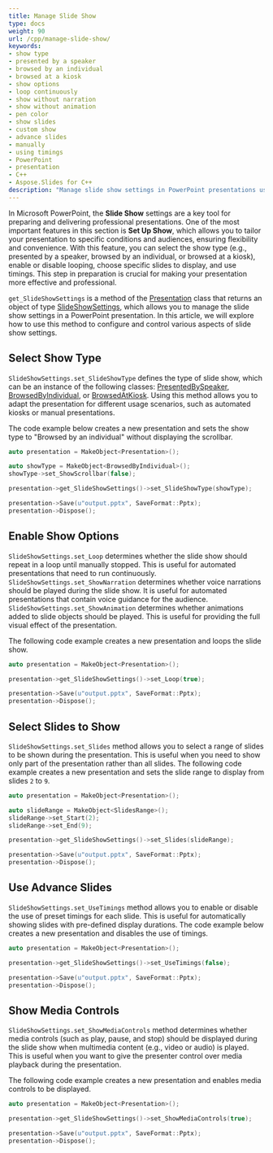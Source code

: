 ```yaml
---
title: Manage Slide Show
type: docs
weight: 90
url: /cpp/manage-slide-show/
keywords:
- show type
- presented by a speaker
- browsed by an individual
- browsed at a kiosk
- show options
- loop continuously
- show without narration
- show without animation
- pen color
- show slides
- custom show
- advance slides
- manually
- using timings
- PowerPoint
- presentation
- C++
- Aspose.Slides for C++
description: "Manage slide show settings in PowerPoint presentations using C++"
---
```


In Microsoft PowerPoint, the **Slide Show** settings are a key tool for preparing and delivering professional presentations. One of the most important features in this section is **Set Up Show**, which allows you to tailor your presentation to specific conditions and audiences, ensuring flexibility and convenience. With this feature, you can select the show type (e.g., presented by a speaker, browsed by an individual, or browsed at a kiosk), enable or disable looping, choose specific slides to display, and use timings. This step in preparation is crucial for making your presentation more effective and professional.

`get_SlideShowSettings` is a method of the [Presentation](https://reference.aspose.com/slides/cpp/aspose.slides/presentation/) class that returns an object of type [SlideShowSettings](https://reference.aspose.com/slides/cpp/aspose.slides/slideshowsettings/), which allows you to manage the slide show settings in a PowerPoint presentation. In this article, we will explore how to use this method to configure and control various aspects of slide show settings. 

## **Select Show Type**

`SlideShowSettings.set_SlideShowType` defines the type of slide show, which can be an instance of the following classes: [PresentedBySpeaker](https://reference.aspose.com/slides/cpp/aspose.slides/presentedbyspeaker/), [BrowsedByIndividual](https://reference.aspose.com/slides/cpp/aspose.slides/browsedbyindividual/), or [BrowsedAtKiosk](https://reference.aspose.com/slides/cpp/aspose.slides/browsedatkiosk/). Using this method allows you to adapt the presentation for different usage scenarios, such as automated kiosks or manual presentations.

The code example below creates a new presentation and sets the show type to "Browsed by an individual" without displaying the scrollbar.

```cpp
auto presentation = MakeObject<Presentation>();

auto showType = MakeObject<BrowsedByIndividual>();
showType->set_ShowScrollbar(false);

presentation->get_SlideShowSettings()->set_SlideShowType(showType);

presentation->Save(u"output.pptx", SaveFormat::Pptx);
presentation->Dispose();
```

## **Enable Show Options**

`SlideShowSettings.set_Loop` determines whether the slide show should repeat in a loop until manually stopped. This is useful for automated presentations that need to run continuously. `SlideShowSettings.set_ShowNarration` determines whether voice narrations should be played during the slide show. It is useful for automated presentations that contain voice guidance for the audience. `SlideShowSettings.set_ShowAnimation` determines whether animations added to slide objects should be played. This is useful for providing the full visual effect of the presentation.

The following code example creates a new presentation and loops the slide show.

```cpp
auto presentation = MakeObject<Presentation>();

presentation->get_SlideShowSettings()->set_Loop(true);

presentation->Save(u"output.pptx", SaveFormat::Pptx);
presentation->Dispose();
```

## **Select Slides to Show**

`SlideShowSettings.set_Slides` method allows you to select a range of slides to be shown during the presentation. This is useful when you need to show only part of the presentation rather than all slides. The following code example creates a new presentation and sets the slide range to display from slides `2` to `9`.

```cpp
auto presentation = MakeObject<Presentation>();

auto slideRange = MakeObject<SlidesRange>();
slideRange->set_Start(2);
slideRange->set_End(9);

presentation->get_SlideShowSettings()->set_Slides(slideRange);

presentation->Save(u"output.pptx", SaveFormat::Pptx);
presentation->Dispose();
```

## **Use Advance Slides**

`SlideShowSettings.set_UseTimings` method allows you to enable or disable the use of preset timings for each slide. This is useful for automatically showing slides with pre-defined display durations. The code example below creates a new presentation and disables the use of timings.

```cpp
auto presentation = MakeObject<Presentation>();

presentation->get_SlideShowSettings()->set_UseTimings(false);

presentation->Save(u"output.pptx", SaveFormat::Pptx);
presentation->Dispose();
```

## **Show Media Controls**

`SlideShowSettings.set_ShowMediaControls` method determines whether media controls (such as play, pause, and stop) should be displayed during the slide show when multimedia content (e.g., video or audio) is played. This is useful when you want to give the presenter control over media playback during the presentation.

The following code example creates a new presentation and enables media controls to be displayed.

```cpp
auto presentation = MakeObject<Presentation>();

presentation->get_SlideShowSettings()->set_ShowMediaControls(true);

presentation->Save(u"output.pptx", SaveFormat::Pptx);
presentation->Dispose();
```
